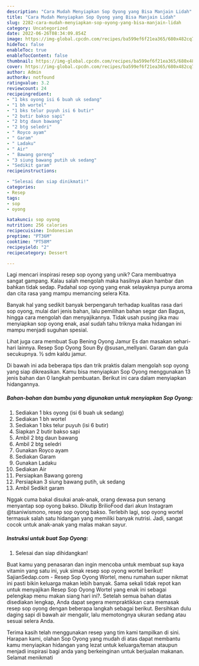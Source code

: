 ```yaml
---
description: "Cara Mudah Menyiapkan Sop Oyong yang Bisa Manjain Lidah"
title: "Cara Mudah Menyiapkan Sop Oyong yang Bisa Manjain Lidah"
slug: 2282-cara-mudah-menyiapkan-sop-oyong-yang-bisa-manjain-lidah
category: Uncategorized
date: 2022-06-26T08:34:09.854Z
image: https://img-global.cpcdn.com/recipes/ba599ef6f21ea365/680x482cq70/sop-oyong-foto-resep-utama.jpg
hideToc: false
enableToc: true
enableTocContent: false
thumbnail: https://img-global.cpcdn.com/recipes/ba599ef6f21ea365/680x482cq70/sop-oyong-foto-resep-utama.jpg
cover: https://img-global.cpcdn.com/recipes/ba599ef6f21ea365/680x482cq70/sop-oyong-foto-resep-utama.jpg
author: Admin
authorAv: notfound
ratingvalue: 3.2
reviewcount: 24
recipeingredient:
- "1 bks oyong isi 6 buah uk sedang"
- "1 bh wortel"
- "1 bks telur puyuh isi 6 butir"
- "2 butir bakso sapi"
- "2 btg daun bawang"
- "2 btg seledri"
- " Royco ayam"
- " Garam"
- " Ladaku"
- " Air"
- " Bawang goreng"
- "3 siung bawang putih uk sedang"
- "Sedikit garam"
recipeinstructions:

- "Selesai dan siap dinikmati!"
categories:
- Resep
tags:
- sop
- oyong

katakunci: sop oyong 
nutrition: 256 calories
recipecuisine: Indonesian
preptime: "PT36M"
cooktime: "PT58M"
recipeyield: "2"
recipecategory: Dessert

---
```





Lagi mencari inspirasi resep sop oyong yang unik? Cara membuatnya sangat gampang. Kalau salah mengolah maka hasilnya akan hambar dan bahkan tidak sedap. Padahal sop oyong yang enak selayaknya punya aroma dan cita rasa yang mampu memancing selera Kita.





Banyak hal yang sedikit banyak berpengaruh terhadap kualitas rasa dari sop oyong, mulai dari jenis bahan, lalu pemilihan bahan segar dan Bagus, hingga cara mengolah dan menyajikannya. Tidak usah pusing jika mau menyiapkan sop oyong enak,      asal sudah tahu triknya maka hidangan ini mampu menjadi suguhan spesial.














Lihat juga cara membuat Sup Bening Oyong Jamur Es dan masakan sehari-hari lainnya. Resep Sop Oyong Soun By @susan_mellyani. Garam dan gula secukupnya. ½ sdm kaldu jamur.






Di bawah ini ada beberapa tips dan trik praktis dalam mengolah sop oyong yang siap dikreasikan. Kamu bisa menyiapkan Sop Oyong menggunakan 13 jenis bahan dan 0 langkah pembuatan. Berikut ini cara dalam menyiapkan hidangannya.

<!--inarticleads1-->

##### Bahan-bahan dan bumbu yang digunakan untuk menyiapkan Sop Oyong:

1. Sediakan 1 bks oyong (isi 6 buah uk sedang)
1. Sediakan 1 bh wortel
1. Sediakan 1 bks telur puyuh (isi 6 butir)
1. Siapkan 2 butir bakso sapi
1. Ambil 2 btg daun bawang
1. Ambil 2 btg seledri
1. Gunakan  Royco ayam
1. Sediakan  Garam
1. Gunakan  Ladaku
1. Sediakan  Air
1. Persiapkan  Bawang goreng
1. Persiapkan 3 siung bawang putih, uk sedang
1. Ambil Sedikit garam


Nggak cuma bakal disukai anak-anak, orang dewasa pun senang menyantap sop oyong bakso. Dikutip BrilioFood dari akun Instagram @tsaniwismono, resep sop oyong bakso. Terlebih lagi, sop oyong wortel termasuk salah satu hidangan yang memiliki banyak nutrisi. Jadi, sangat cocok untuk anak-anak yang malas makan sayur. 

<!--inarticleads2-->

##### Instruksi untuk buat Sop Oyong:


1. Selesai dan siap dihidangkan!

Buat kamu yang penasaran dan ingin mencoba untuk membuat sup kaya vitamin yang satu ini, yuk simak resep sop oyong wortel berikut! SajianSedap.com - Resep Sop Oyong Wortel, menu rumahan super nikmat ini pasti bikin keluarga makan lebih banyak. Sama sekali tidak repot kan untuk menyajikan Resep Sop Oyong Wortel yang enak ini sebagai pelengkap menu makan siang hari ini?. Setelah semua bahan diatas disediakan lengkap, Anda dapat segera mempraktikkan cara memasak resep sop oyong dengan beberapa langkah sebagai berikut. Bersihkan dulu daging sapi di bawah air mengalir, lalu memotongnya ukuran sedang atau sesuai selera Anda. 

Terima kasih telah menggunakan resep yang tim kami tampilkan di sini. Harapan kami, olahan Sop Oyong yang mudah di atas dapat membantu kamu menyiapkan hidangan yang lezat untuk keluarga/teman ataupun menjadi inspirasi bagi anda yang berkeinginan untuk berjualan makanan. Selamat menikmati
